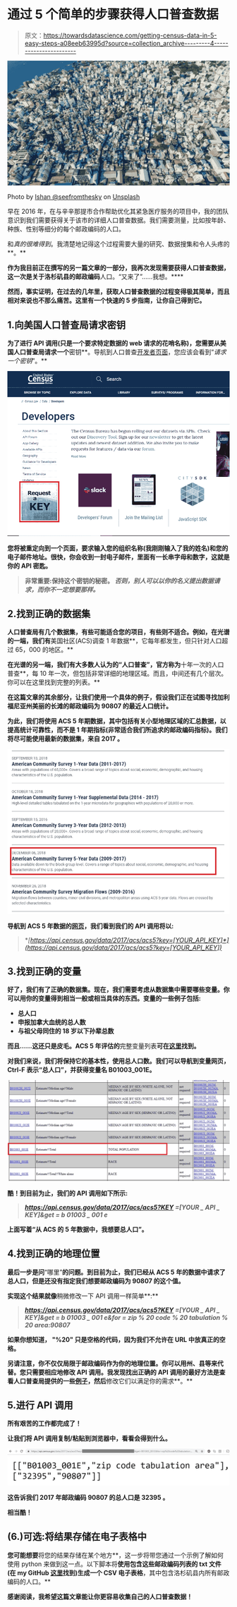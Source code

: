 # 通过 5 个简单的步骤获得人口普查数据

> 原文：<https://towardsdatascience.com/getting-census-data-in-5-easy-steps-a08eeb63995d?source=collection_archive---------4----------------------->

![](img/b70e346af6fd0d1f0c3e741b5a107ebe.png)

Photo by [Ishan @seefromthesky](https://unsplash.com/photos/Fcopy8szaoM?utm_source=unsplash&utm_medium=referral&utm_content=creditCopyText) on [Unsplash](https://unsplash.com/search/photos/population?utm_source=unsplash&utm_medium=referral&utm_content=creditCopyText)

早在 2016 年，在与辛辛那提市合作帮助优化其紧急医疗服务的项目中，我的团队意识到我们需要获得关于该市的详细人口普查数据。我们需要测量，比如按年龄、种族、性别等细分的每个邮政编码的人口。

和*真的很难得到*。我清楚地记得这个过程需要大量的研究、数据搜集和令人头疼的**。**

**作为我目前正在撰写的另一篇文章的一部分，我再次发现需要获得人口普查数据，这一次是关于洛杉矶县的邮政编码**人口。“又来了”……我想。****

**然而，事实证明，在过去的几年里，获取人口普查数据的过程变得极其简单，而且相对来说也不那么痛苦。这里有一个快速的 5 步指南，让你自己得到它。**

## **1.向美国人口普查局请求密钥**

**为了进行 API 调用(只是一个要求特定数据的 web 请求的花哨名称)，您需要从美国人口普查局请求一个**密钥**。导航到人口普查[开发者页面](https://www.census.gov/developers/)，您应该会看到“*请求一个密钥*”。**

**![](img/5abb6713812e7c4a27bda466f0eafadd.png)**

**您将被重定向到一个页面，要求输入您的组织名称(我刚刚输入了我的姓名)和您的电子邮件地址。很快，你会收到一封电子邮件，里面有一长串字母和数字，这就是你的 **API 密匙。****

> **非常重要:保持这个密钥的秘密。 *否则，别人可以以你的名义提出数据请求，而你不一定想要那样。***

## **2.找到正确的数据集**

**人口普查局有几个数据集，有些可能适合您的项目，有些则不适合。例如，在光谱的一端，我们有**美国社区(ACS)调查 1 年数据**，它每年都发生，但只针对人口超过 65，000 的地区。**

**在光谱的另一端，我们有大多数人认为的“人口普查”，官方称为**十年一次的人口普查**，每 10 年一次，但包括非常详细的地理区域。而且，中间还有几个层次。你可以在这里找到完整的列表。**

**在这篇文章的其余部分，让我们使用一个具体的例子，假设我们正在试图寻找加利福尼亚州美丽的长滩的邮政编码为 90807 的最近人口统计。**

**为此，我们将使用 **ACS 5 年期数据**，其中包括有关小型地理区域的汇总数据，以提高统计可靠性，而不是 1 年期指标(非常适合我们所追求的邮政编码指标)。我们将尽可能使用最新的数据集，来自 **2017** 。**

**![](img/d72c52cce7c6f8bcf4858c5a43e74647.png)**

**导航到 ACS 5 年数据的[网页](https://www.census.gov/data/developers/data-sets/acs-5year.html)，我们看到我们的 API 调用将以:**

> **[*https://api.census.gov/data/2017/acs/acs5?key=[YOUR_API_KEY]*](https://api.census.gov/data/2017/acs/acs5?key=[YOUR_API_KEY])**

## **3.找到正确的变量**

**好了，我们有了正确的数据集。现在，我们需要考虑从数据集中需要哪些变量。你可以用你的变量得到相当一般或相当具体的东西。变量的一些例子包括:**

*   **总人口**
*   **申报加拿大血统的总人数**
*   **与祖父母同住的 18 岁以下孙辈总数**

**而且……这还只是皮毛。ACS 5 年评估的**完整变量列表**可在[这里](https://api.census.gov/data/2017/acs/acs5/variables.html)找到。**

**对我们来说，我们将保持它的基本性，使用总人口数。我们可以导航到变量网页，Ctrl-F 表示“总人口”，并获得变量名 **B01003_001E。****

**![](img/e85b792ffcd8d0cdf46dee8e9ebe05d9.png)**

**酷！到目前为止，我们的 API 调用如下所示:**

> ***https://api.census.gov/data/2017/acs/acs5?KEY =[YOUR _ API _ KEY]&get = b 01003 _ 001 e***

**上面写着“从 ACS 的 5 年数据中，我想要总人口”。**

## **4.找到正确的地理位置**

**最后一步是问**“哪里”**的问题。到目前为止，我们已经从 ACS 5 年的数据中请求了总人口，但是还没有指定我们想要邮政编码为 90807 的这个值。**

**实现这个结果就像**稍微修改一下 API 调用一样简单**:**

> ***https://api.census.gov/data/2017/acs/acs5?KEY =[YOUR _ API _ KEY]&get = b 01003 _ 001 e&for = zip % 20 code % 20 tabulation % 20 area:90807***

**如果你想知道， **"%20"** 只是空格的代码，因为我们不允许在 URL 中放真正的空格。**

**另请注意，**你不仅仅局限于邮政编码**作为你的地理位置。你可以用州、县等来代替。您只需要相应地修改 API 调用。我发现找出正确的 API 调用的最好方法是查看人口普查局提供的一些[例子](https://www.census.gov/data/developers/guidance/api-user-guide/query-examples.html)，然后**修改它们以满足你的需求**。**

## **5.进行 API 调用**

**所有艰苦的工作都完成了！**

**让我们将 API 调用复制/粘贴到浏览器中，看看会得到什么。**

**![](img/c385efc512f42ce2eceebcc8278fa1c7.png)**

**这告诉我们 2017 年邮政编码 90807 的总人口是 **32395** 。**

****相当酷！****

## **(6.)可选:将结果存储在电子表格中**

**您可能想要**将您的结果存储在某个地方**，这一步将带您通过一个示例了解如何使用 python 来做到这一点。以下脚本将**使用包含这些邮政编码列表的 txt 文件(在 my GitHub [这里](https://github.com/ritvikmath/StarbucksStoreScraping/blob/master/laZips.txt)找到)生成一个 CSV 电子表格**，其中包含洛杉矶县内所有邮政编码的人口。**

****感谢阅读**，我希望这篇文章能让你更容易收集自己的人口普查数据！**